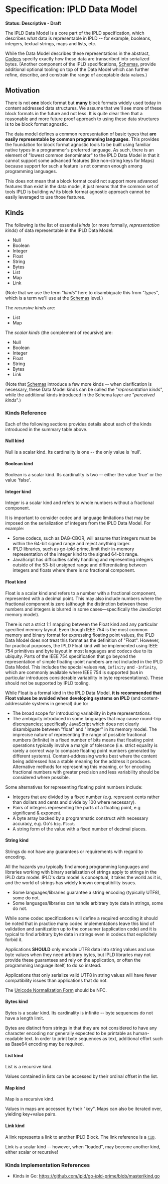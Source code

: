 # Specification: IPLD Data Model

**Status: Descriptive - Draft**

The IPLD Data Model is a core part of the IPLD specification,
which describes what data is representable in IPLD --
for example, booleans, integers, textual strings, maps and lists, etc.

While the Data Model describes these representations in the abstract,
[Codecs](../block-layer/codecs) specify exactly how these data are transcribed
into serialized bytes. (Another component of the IPLD specifications,
[Schemas](../schemas), provide additional optional tooling on top of the Data
Model which can further refine, describe, and constrain the range of acceptable
data values.)

Motivation
----------

There is not **one** block format but **many** block formats widely used today in content 
addressed data structures. We assume that we'll see more of these block formats in the 
future and not less. It is quite clear then that a reasonable and more future proof approach 
to using these data structures is to be block format agnostic.

The data model defines a common representation of basic types that **are easily representable
by common programming languages.** This provides the foundation for block format agnostic tools
to be built using familiar native types in a programmer's preferred language. As such, there
is an element of "lowest common denominator" to the IPLD Data Model in that it cannot support
some advanced features (like non-string keys for Maps) because support for such a feature
is not common enough among programming languages.

This does not mean that a block format could not support more advanced features than exist in the 
data model, it just means that the common set of tools IPLD is building w/ its block format 
agnostic approach cannot be easily leveraged to use those features.

Kinds
-----

The following is the list of essential _kinds_ (or more formally, _representation kinds_)
of data representable in the IPLD Data Model:

* Null
* Boolean
* Integer
* Float
* String
* Bytes
* List
* Map
* Link

(Note that we use the term "_kinds_" here to disambiguate this from "_types_",
which is a term we'll use at the [Schemas](../schemas) level.)

The _recursive kinds_ are:

* List
* Map

The _scalar kinds_ (the complement of recursive) are:

* Null
* Boolean
* Integer
* Float
* String
* Bytes
* Link

(Note that [Schemas](../schemas) introduce a few more kinds -- when clarification is necessary,
these Data Model kinds can be called the "_representation kinds_",
while the additional kinds introduced in the Schema layer are "_perceived kinds_".)

### Kinds Reference

Each of the following sections provides details about each of the kinds
introduced in the summary table above.

#### Null kind

Null is a scalar kind.  Its cardinality is one -- the only value is 'null'.

#### Boolean kind

Boolean is a scalar kind.  Its cardinality is two -- either the value 'true' or the value 'false'.

#### Integer kind

Integer is a scalar kind and refers to whole numbers without a fractional
component.

It is important to consider codec and language limitations that may be imposed
on the serialization of integers from the IPLD Data Model. For example:

* Some codecs, such as DAG-CBOR, will assume that integers must be within the
  64-bit signed range and reject anything larger.
* IPLD libraries, such as go-ipld-prime, limit their in-memory representation
  of the integer kind to the signed 64-bit range.
* JavaScript has difficulties safely handling and representing integers outside
  of the 53-bit unsigned range and differentiating between integers and floats
  where there is no fractional component.

#### Float kind

Float is a scalar kind and refers to a number with a fractional component,
represented with a decimal point. This may also include numbers where the
fractional component is zero (although the distinction between these numbers
and integers is blurred in some cases—specifically the JavaScript memory model).

There is not a strict 1:1 mapping between the Float kind and any particular
specified memory layout. Even though IEEE 754 is the most common memory and
binary format for expressing floating point values, the IPLD Data Model does
not treat this format as the definition of "Float". However, for practical
purposes, the IPLD Float kind will be implemented using IEEE 754 primitives and
byte layout in most languages and codecs due to its ubiquity. Parts of the IEEE
754 specification that go beyond the representation of simple floating-point
numbers are not included in the IPLD Data Model. This includes the special
values `NaN`, `Infinity` and `-Infinity`, which are commonly available where
IEEE 754 is supported (`NaN` in particular introduces considerable variability
in byte representations). These should not be supported by IPLD tooling.

While Float is a formal kind in the IPLD Data Model, **it is recommended that
Float values be avoided when developing systems on IPLD** (and
content-addressable systems in general) due to:
 * The broad scope for introducing variability in byte representations.
 * The ambiguity introduced in some languages that may cause round-trip
   discrepancies; specifically JavaScript which does not clearly disambiguate
   between "float" and "integer" in its memory model.
The imprecise nature of representing the range of possible fractional numbers
(infinite) in a fixed number of bits means that floating point operations
typically involve a margin of tolerance (i.e. strict equality is rarely a
correct way to compare floating point numbers generated by different systems).
Content-addressing works best where the content being addressed has a
stable meaning for the address it produces. Alternative methods for
representing this meaning, or for encoding fractional numbers with greater
precision and less variability should be considered where possible.

Some alternatives for representing floating point numbers include:

 * Integers that are divided by a fixed number (e.g. represent cents rather
   than dollars and cents and divide by 100 where necessary).
 * Pairs of integers representing the parts of a floating point, e.g
   significand & exponent.
 * A byte array backed by a programmatic construct with necessary accuracy,
   e.g. Go's `big.Float`.
 * A string form of the value with a fixed number of decimal places.

#### String kind

Strings do not have any guarantees or requirements with regard to encoding.

All the hazards you typically find among programming languages and libraries working with binary
serialization of strings apply to strings in the IPLD data model. IPLD's data model is conceptual,
it takes the world as it is, and the world of strings has widely known compatibility issues.

* Some languages/libraries guarantee a string encoding (typically UTF8), some do not.
* Some languages/libraries can handle arbitrary byte data in strings, some do not.

While some codec specifications will define a required encoding it should be noted that in practice
many codec implementations leave this kind of validation and sanitization up to the consumer (application
code) and it is typical to find arbitrary byte data in strings even in codecs that explicitely forbid it.

Applications **SHOULD** only encode UTF8 data into string values and use byte values when they need
arbitrary bytes, but IPLD libraries may not provide these guarantees and rely on the application, or often the
programming language itself, to do so instead.

Applications that only serialize valid UTF8 in string values will have fewer compatibility
issues than applications that do not.

The [Unicode Normalization Form](http://www.unicode.org/reports/tr15/) should be NFC.

#### Bytes kind

Bytes is a scalar kind.  Its cardinality is infinite -- byte sequences do not have a length limit.

Bytes are distinct from strings in that they are not considered to have any character encoding nor
generally expected to be printable as human-readable text.
In order to print byte sequences as text, additional effort such as Base64 encoding may be required.

#### List kind

List is a recursive kind.

Values contained in lists can be accessed by their ordinal offset in the list.

#### Map kind

Map is a recursive kind.

Values in maps are accessed by their "key".  Maps can also be iterated over,
yielding key+value pairs.

#### Link kind

A link represents a link to another IPLD Block. The link reference
is a [`CID`](CID.md).

Link is a scalar kind -- however, when "loaded", may become another kind, either scalar or recursive!

### Kinds Implementation References

- Kinds in Go: https://github.com/ipld/go-ipld-prime/blob/master/kind.go
